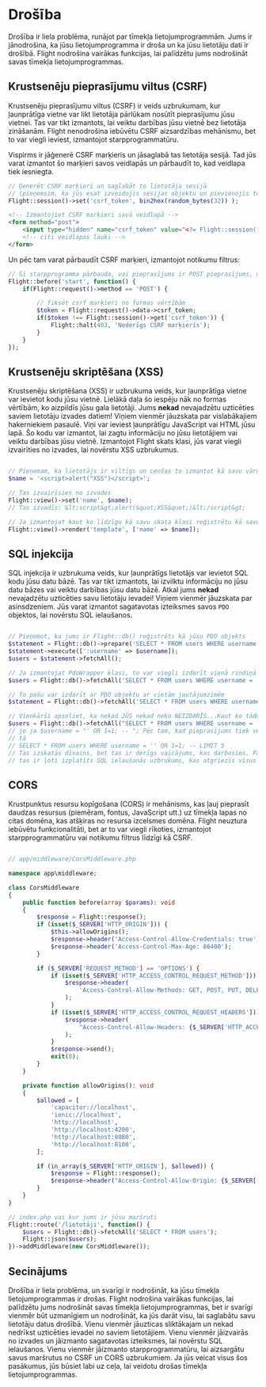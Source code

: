 # Drošība

Drošība ir liela problēma, runājot par tīmekļa lietojumprogrammām. Jums ir jānodrošina, ka jūsu lietojumprogramma ir droša un ka jūsu lietotāju dati ir drošībā. Flight nodrošina vairākas funkcijas, lai palīdzētu jums nodrošināt savas tīmekļa lietojumprogrammas.

## Krustsenēju pieprasījumu viltus (CSRF)

Krustsenēju pieprasījumu viltus (CSRF) ir veids uzbrukumam, kur ļaunprātīga vietne var likt lietotāja pārlūkam nosūtīt pieprasījumu jūsu vietnei. Tas var tikt izmantots, lai veiktu darbības jūsu vietnē bez lietotāja zināšanām. Flight nenodrošina iebūvētu CSRF aizsardzības mehānismu, bet to var viegli ieviest, izmantojot starpprogrammatūru.

Vispirms ir jāģenerē CSRF marķieris un jāsaglabā tas lietotāja sesijā. Tad jūs varat izmantot šo marķieri savos veidlapās un pārbaudīt to, kad veidlapa tiek iesniegta.

```php
// Ģenerēt CSRF marķieri un saglabāt to lietotāja sesijā
// (pieņemsim, ka jūs esat izveidojis sesijas objektu un pievienojis to Flight)
Flight::session()->set('csrf_token', bin2hex(random_bytes(32)) );
```

```html
<!-- Izmantojiet CSRF marķieri savā veidlapā -->
<form method="post">
	<input type="hidden" name="csrf_token" value="<?= Flight::session()->get('csrf_token') ?>">
	<!-- citi veidlapas lauki -->
</form>
```

Un pēc tam varat pārbaudīt CSRF marķieri, izmantojot notikumu filtrus:

```php
// Šī starpprogramma pārbauda, vai pieprasījums ir POST pieprasījums, un, ja tā ir, pārbauda, vai CSRF marķieris ir derīgs
Flight::before('start', function() {
	if(Flight::request()->method == 'POST') {

		// fiksēt csrf marķieri no formas vērtībām
		$token = Flight::request()->data->csrf_token;
		if($token !== Flight::session()->get('csrf_token')) {
			Flight::halt(403, 'Nederīgs CSRF marķieris');
		}
	}
});
```

## Krustsenēju skriptēšana (XSS)

Krustsenēju skriptēšana (XSS) ir uzbrukuma veids, kur ļaunprātīga vietne var ievietot kodu jūsu vietnē. Lielākā daļa šo iespēju nāk no formas vērtībām, ko aizpildīs jūsu gala lietotāji. Jums **nekad** nevajadzētu uzticēties saviem lietotāju izvades datiem! Viņiem vienmēr jāuzskata par vislabākajiem hakerniekiem pasaulē. Viņi var ieviest ļaunprātīgu JavaScript vai HTML jūsu lapā. Šo kodu var izmantot, lai zagtu informāciju no jūsu lietotājiem vai veiktu darbības jūsu vietnē. Izmantojot Flight skats klasi, jūs varat viegli izvairīties no izvades, lai novērstu XSS uzbrukumus.

```php

// Pieņemam, ka lietotājs ir viltīgs un cenšas to izmantot kā savu vārdu
$name = '<script>alert("XSS")</script>';

// Tas izvairīsies no izvades
Flight::view()->set('name', $name);
// Tas izvadīs: &lt;script&gt;alert(&quot;XSS&quot;)&lt;/script&gt;

// Ja izmantojat kaut ko līdzīgu kā savu skata klasi reģistrētu kā savu skata klasi, tas arī tiks automātiski izvairīts.
Flight::view()->render('template', ['name' => $name]);
```

## SQL injekcija

SQL injekcija ir uzbrukuma veids, kur ļaunprātīgs lietotājs var ievietot SQL kodu jūsu datu bāzē. Tas var tikt izmantots, lai izvilktu informāciju no jūsu datu bāzes vai veiktu darbības jūsu datu bāzē. Atkal jums **nekad** nevajadzētu uzticēties savu lietotāju ievadei! Viņiem vienmēr jāuzskata par asinsdzeniem. Jūs varat izmantot sagatavotas ​​izteiksmes savos `PDO` objektos, lai novērstu SQL ielaušanos.

```php

// Pieņemot, ka jums ir Flight::db() reģistrēts kā jūsu PDO objekts
$statement = Flight::db()->prepare('SELECT * FROM users WHERE username = :username');
$statement->execute([':username' => $username]);
$users = $statement->fetchAll();

// Ja izmantojat PdoWrapper klasi, to var viegli izdarīt vienā rindiņā
$users = Flight::db()->fetchAll('SELECT * FROM users WHERE username = :username', [ 'username' => $username ]);

// To pašu var izdarīt ar PDO objektu ar vietām jautājumzīmēm
$statement = Flight::db()->fetchAll('SELECT * FROM users WHERE username = ?', [ $username ]);

// Vienkārši apsoliet, ka nekad JŪS nekad neko NEIZDARĪS...Kaut ko tādu kā tas...
$users = Flight::db()->fetchAll("SELECT * FROM users WHERE username = '{$username}' LIMIT 5");
// jo ja $username = "' OR 1=1; -- "; Pēc tam, kad pieprasījums tiek veidots, tas izskatās
// tā
// SELECT * FROM users WHERE username = '' OR 1=1; -- LIMIT 5
// Tas izskatās dīvains, bet tas ir derīgs vaicājums, kas darbosies. Patiesībā
// tas ir ļoti izplatīts SQL ielaušanās uzbrukums, kas atgriezīs visus lietotājus.
```

## CORS

Krustpunktus resursu kopīgošana (CORS) ir mehānisms, kas ļauj pieprasīt daudzas resursus (piemēram, fontus, JavaScript utt.) uz tīmekļa lapas no citas domēna, kas atšķiras no resursa izcelsmes domēna. Flight neuztura iebūvētu funkcionalitāti, bet ar to var viegli rīkoties, izmantojot starpprogrammatūru vai notikumu filtrus līdzīgi kā CSRF.

```php

// app/middleware/CorsMiddleware.php

namespace app\middleware;

class CorsMiddleware
{
	public function before(array $params): void
	{
		$response = Flight::response();
		if (isset($_SERVER['HTTP_ORIGIN'])) {
			$this->allowOrigins();
			$response->header('Access-Control-Allow-Credentials: true');
			$response->header('Access-Control-Max-Age: 86400');
		}

		if ($_SERVER['REQUEST_METHOD'] == 'OPTIONS') {
			if (isset($_SERVER['HTTP_ACCESS_CONTROL_REQUEST_METHOD'])) {
				$response->header(
					'Access-Control-Allow-Methods: GET, POST, PUT, DELETE, PATCH, OPTIONS'
				);
			}
			if (isset($_SERVER['HTTP_ACCESS_CONTROL_REQUEST_HEADERS'])) {
				$response->header(
					"Access-Control-Allow-Headers: {$_SERVER['HTTP_ACCESS_CONTROL_REQUEST_HEADERS']}"
				);
			}
			$response->send();
			exit(0);
		}
	}

	private function allowOrigins(): void
	{
		$allowed = [
			'capacitor://localhost',
			'ionic://localhost',
			'http://localhost',
			'http://localhost:4200',
			'http://localhost:8080',
			'http://localhost:8100',
		];

		if (in_array($_SERVER['HTTP_ORIGIN'], $allowed)) {
			$response = Flight::response();
			$response->header("Access-Control-Allow-Origin: {$_SERVER['HTTP_ORIGIN']}");
		}
	}
}

// index.php vai kur jums ir jūsu maršruti
Flight::route('/lietotāji', function() {
	$users = Flight::db()->fetchAll('SELECT * FROM users');
	Flight::json($users);
})->addMiddleware(new CorsMiddleware());
```

## Secinājums

Drošība ir liela problēma, un svarīgi ir nodrošināt, ka jūsu tīmekļa lietojumprogrammas ir drošas. Flight nodrošina vairākas funkcijas, lai palīdzētu jums nodrošināt savas tīmekļa lietojumprogrammas, bet ir svarīgi vienmēr būt uzmanīgiem un nodrošināt, ka jūs darāt visu, lai saglabātu savu lietotāju datus drošībā. Vienu vienmēr jāuzticas sliktākajam un nekad nedrīkst uzticēties ievadei no saviem lietotājiem. Vienu vienmēr jāizvairās no izvades un jāizmanto sagatavotas ​​izteiksmes, lai novērstu SQL ielaušanos. Vienu vienmēr jāizmanto starpprogrammatūru, lai aizsargātu savus maršrutus no CSRF un CORS uzbrukumiem. Ja jūs veicat visus šos pasākumus, jūs būsiet labi uz ceļa, lai veidotu drošas tīmekļa lietojumprogrammas.